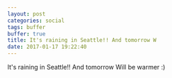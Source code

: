 ```yaml
---
layout: post
categories: social
tags: buffer
buffer: true
title: It's raining in Seattle!! And tomorrow W
date: 2017-01-17 19:22:40
---
```

It's raining in Seattle!! And tomorrow Will be warmer :)
